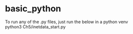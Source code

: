 # basic_python

To run any of the .py files, just run the below in a python venv  
python3 Ch5/inetdata_start.py
